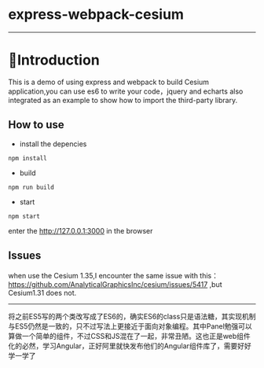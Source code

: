 # express-webpack-cesium
---

# Introduction
This is a demo of using express and webpack to build Cesium application,you can use es6 to write your code，jquery and echarts also integrated as an example to show how to import the third-party library.

## How to use 
- install the depencies
> 
```
npm install
```
- build 
```
npm run build
```
- start
```
npm start
```

enter the http://127.0.0.1:3000 in the browser

## Issues
when use the Cesium 1.35,I encounter the same issue with this：https://github.com/AnalyticalGraphicsInc/cesium/issues/5417 ,but Cesium1.31 does not.


---
将之前ES5写的两个类改写成了ES6的，确实ES6的class只是语法糖，其实现机制与ES5仍然是一致的，只不过写法上更接近于面向对象编程。其中Panel勉强可以算做一个简单的组件，不过CSS和JS混在了一起，非常丑陋。这也正是web组件化的必然，学习Angular，正好阿里就快发布他们的Angular组件库了，需要好好学一学了